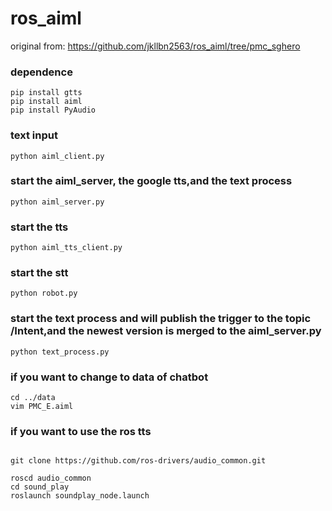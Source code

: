 # ros_aiml

original from: https://github.com/jkllbn2563/ros_aiml/tree/pmc_sghero

### dependence
```
pip install gtts
pip install aiml
pip install PyAudio
```
### text input
```
python aiml_client.py

```
### start the aiml_server, the google tts,and the text process
```
python aiml_server.py

```
### start the tts
```
python aiml_tts_client.py

```

### start the stt
```
python robot.py
```
### start the text process and will publish the trigger to the topic /Intent,and the newest version is merged to the aiml_server.py

```
python text_process.py

```
### if you want to change to data of chatbot

```
cd ../data
vim PMC_E.aiml

```
### if you want to use the ros tts
```

git clone https://github.com/ros-drivers/audio_common.git

roscd audio_common
cd sound_play
roslaunch soundplay_node.launch


```
